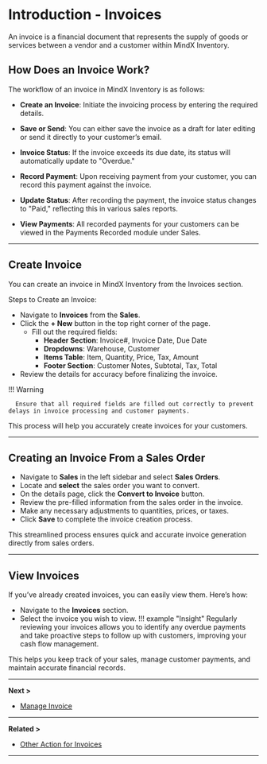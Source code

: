 # **Introduction - Invoices**

An invoice is a financial document that represents the supply of goods or services between a vendor and a customer within MindX Inventory.

## **How Does an Invoice Work?**

The workflow of an invoice in MindX Inventory is as follows:

- **Create an Invoice**: Initiate the invoicing process by entering the required details.

- **Save or Send**: You can either save the invoice as a draft for later editing or send it directly to your customer’s email.

- **Invoice Status**: If the invoice exceeds its due date, its status will automatically update to "Overdue."

- **Record Payment**: Upon receiving payment from your customer, you can record this payment against the invoice.

- **Update Status**: After recording the payment, the invoice status changes to "Paid," reflecting this in various sales reports.

- **View Payments**: All recorded payments for your customers can be viewed in the Payments Recorded module under Sales.

---

## **Create Invoice**

You can create an invoice in MindX Inventory from the Invoices section.

Steps to Create an Invoice:

- Navigate to **Invoices** from the **Sales**.
- Click the **+ New** button in the top right corner of the page.
  - Fill out the required fields:
    - **Header Section**: Invoice#, Invoice Date, Due Date
    - **Dropdowns**: Warehouse, Customer
    - **Items Table**: Item, Quantity, Price, Tax, Amount
    - **Footer Section**: Customer Notes, Subtotal, Tax, Total
- Review the details for accuracy before finalizing the invoice.

!!! Warning

      Ensure that all required fields are filled out correctly to prevent delays in invoice processing and customer payments.

This process will help you accurately create invoices for your customers.

---

## **Creating an Invoice From a Sales Order**

- Navigate to **Sales** in the left sidebar and select **Sales Orders**.
- Locate and **select** the sales order you want to convert.
- On the details page, click the **Convert to Invoice** button.
- Review the pre-filled information from the sales order in the invoice.
- Make any necessary adjustments to quantities, prices, or taxes.
- Click **Save** to complete the invoice creation process.

This streamlined process ensures quick and accurate invoice generation directly from sales orders.

---

## **View Invoices**

If you’ve already created invoices, you can easily view them. Here’s how:

- Navigate to the **Invoices** section.
- Select the invoice you wish to view.
  !!! example "Insight"
  Regularly reviewing your invoices allows you to identify any overdue payments and take proactive steps to follow up with customers, improving your cash flow management.

This helps you keep track of your sales, manage customer payments, and maintain accurate financial records.

---

**Next >**

- [Manage Invoice](manage-invoice.md)

---

**Related >**

- [Other Action for Invoices](other-actions.md)

---
